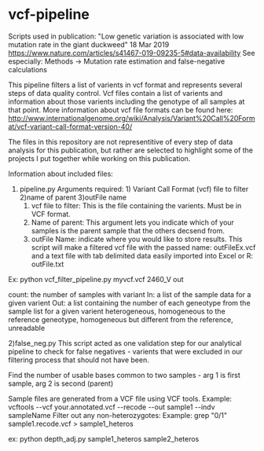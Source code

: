 # vcf-pipeline
Scripts used in publication: "Low genetic variation is associated with low mutation rate in the giant duckweed" 18 Mar 2019
  https://www.nature.com/articles/s41467-019-09235-5#data-availability
  See especially: Methods -> Mutation rate estimation and false-negative calculations
 
 This pipeline filters a list of varients in vcf format and represents several steps of data quality control.
 Vcf files contain a list of varients and information about those varients including the genotype of all samples at that point. 
 More information about vcf file formats can be found here:
  http://www.internationalgenome.org/wiki/Analysis/Variant%20Call%20Format/vcf-variant-call-format-version-40/

The files in this repository are not representitive of every step of data analysis for this publication, but rather are selected
to highlight some of the projects I put together while working on this publication.

Information about included files:

1) pipeline.py
Arguments required: 1) Variant Call Format (vcf) file to filter 2)name of parent 3)outFile name
	1) vcf file to filter: This is the file containing the varients. Must be in VCF format. 
	2) Name of parent: This argument lets you indicate which of your samples is the parent sample that the
		others decsend from.
	3) outFile Name: indicate where you would like to store results. 
		This script will make a filtered vcf file with the passed name: outFileEx.vcf
		and a text file with tab delimited data easily imported into Excel or R: outFile.txt

Ex: python vcf_filter_pipeline.py myvcf.vcf 2460_V out

count: the number of samples with variant
In: a list of the sample data for a given varient
Out: a list containing the number of each geneotype from the sample list for a given varient
  heterogeneous, homogeneous to the reference geneotype, homogeneous but different from the reference, unreadable 

2)false_neg.py
  This script acted as one validation step for our analytical pipeline to check for false negatives - 
  varients that were excluded in our filtering process that should not have been.

  Find the number of usable bases common to two samples - 
	  arg 1 is first sample, arg 2 is second (parent)

  Sample files are generated from a VCF file using VCF tools.
  	Example: vcftools --vcf your.annotated.vcf --recode --out sample1 --indv sampleName
  Filter out any non-heterozygotes:
  	Example: grep "0/1" sample1.recode.vcf > sample1_heteros 
		
  ex: python depth_adj.py sample1_heteros sample2_heteros
